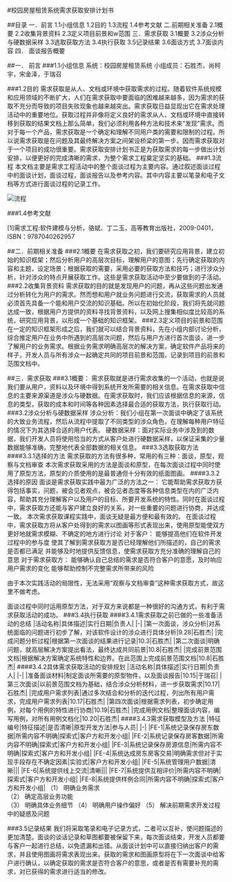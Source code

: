 ﻿#校园房屋租赁系统需求获取安排计划书

##目录
一．前言
1.1小组信息
1.2目的
1.3流程
1.4参考文献
二.前期相关准备
2.1概要
2.2收集背景资料
2.3定义项目前景和w范围
三．需求获取
3.1概要
3.2涉众分析与硬数据采样
3.3选取获取方法
3.4执行获取
3.5记录结果
3.6面谈方式
3.7面谈内容
四．	面谈报告概要


##一．	前言
###1.1小组信息
系统：校园房屋租赁系统
小组成员：石胜杰，尚柯宇，宋金泽，于瑞召

###1.2目的
需求获取是从人、文档或环境中获取需求的过程。随着软件系统规模和应用领域的不断扩大，人们在需求获取中要面临的困难越来越多，因为需求的获取不充分而导致的项目失败现象也越来越突出。需求获取日益显现出它在需求处理活动中的重要地位。获取过程并非像将定义良好的需求从人、文档或环境中直接转移到获取的结果文档上那么简单，我们必须利用各种方法和技术来“发现”需求。而对于每一个产品，需求获取是一个确定和理解不同用户类的需要和限制的过程。所以说需求获取是在问题及其最终解决方案之间架设桥梁的第一步。因而需求获取对于一个项目的成功很重要。需求获取安排计划书正是为获取需求的每一步做出计划安排，以便更好的完成清晰的需求，为整个需求工程奠定坚实的基础。
###1.3流程
	本文档主要是需求工程活动中的整个面谈过程为主要内容。通过叙述面谈过程中的面谈计划，面谈过程，面谈报告以及参考内容。其中内容主要以笔录和电子文档等方式进行面谈过程的记录工作。

![流程]()

###1.4参考文献

[1]需求工程:软件建模与分析，骆斌、丁二玉，高等教育出版社，2009-0401，ISBN：9787040262957

##二．前期相关准备
###2.1概要
在需求获取之初，我们要研究应用背景，建立初始的知识框架；然后分析用户的高层次目标，理解用户的意图；先行确定获取的内容和主题，设定场景；根据获取的需要，采用必要的获取方法和技巧；进行涉众分析，针对涉众的特点开展获取工作。这些是需求获取活动中至少要做到的子活动。
###2.2收集背景资料
需求获取的目的就是发现用户的问题，再从这些问题出发通过分析转化为用户的需求。然而想和用户就业务问题进行交流，获取需求的人员就必须首先具备一个能和用户交流的知识基础。所以在初始化阶段，我们将先就问题达成一致，根据用户方提供的资料寻找背景资料，以及网上搜集相似度比较高的系统，研究应用背景，以形成一个基础的知识框架。
###2.3定义项目的前景和范围
在一定的知识框架形成之后，我们就可以结合背景资料，先在小组内部讨论分析，综合推定用户在业务中所遇到的高层次问题，然后与用户方进行首次面谈，进一步了解用户的业务需求。根据业务需求明确高层次的解决方案，确定软件产品将来的样子，开发人员与所有涉众一起确定共同的项目前景和范围，记录到项目的前景和范围文档中。

##三．需求获取
###3.1概要：
需求获取就是进行需求收集的一个活动，也就是说我们要从用户，资料以及环境中得到系统开发所需要的相关信息。在需求获取中信息的主要来源渠道是涉众与硬数据。在需求获取时，我们应该根据信息的来源，信息的类型，获取的成本和时间等各种因素选择最合适的获取方法，执行获取行动。
###3.2涉众分析与硬数据采样
涉众分析：我们小组在第一次面谈中确定了该系统的大致业务流程，然后从流程中提取了不同类型的涉众角色，在理解每种用户特征的情况下为其选择合适的用户代表。
硬数据采样：面对实际业务中涉及到的数据，我们开发人员将使用恰当的方式从客户处进行硬数据采样，以保证采集的少量数据能够准确，完整地代表全部数据的相关信息。
###3.3选取获取方法
####3.3.1选择的方法
需求获取的方法有很多种，常用的有三种：面谈，原型，观察与文档审查
本次需求获取采用的方法是面谈和原型，在每次面谈过程中同时使用了原型方法，原型的介质使用的是最普通但十分有效的纸面图画。
####3.3.2选择的原因
面谈是需求获取实践中最为广泛的方法之一：
它能帮助需求获取方获得包括事实，问题，被会见者观点，被会见者态度等各种信息类型在内的广泛内容，帮助其充分理解客户以及用户的目标、所要开发系统的特性。同时在面谈过程中，需求获取方还能与客户建立良好的关系，对一些重要的问题进行协商，并达成一致。
本次需求获取课程实践中，面谈无疑是最方便和最有效的。
在面谈过程中，需求获取方将从客户处得到的需求以图画等形式表现出来，使用原型能使双方更好地就需求模糊、不确定的地方进行讨论
对于客户：
能够提高他们在软件开发过程中的参与度
使其了解到需求获取方是否已经理解他们所描述的，自己的需求是否都已满足
并能够及时地提供反馈信息，使需求获取方充分准确的理解自己的意思
对于需求获取方：
能够确认自己总结的需求是否符合客户的意愿，及时响应用户需求的变化
能够帮助控制不完整需求所带来的风险

由于本次实践活动的局限性，无法采用“观察与文档审查”这种需求获取方式，故这里不做考虑。

面谈过程中同时运用原型方法，对于双方来说都是一种很好的沟通方式，有利于需求获取活动的成功。
###3.4执行获取
####3.4.1需求获取之前已做的一些准备活动的总结
|活动名称|具体描述|实行日期|负责人|
|-|
|第一次面谈，涉众分析|对系统面临的问题进行初步了解，对该软件设计的涉众进行具体分析|9.28|石胜杰|
|完成问题分析过程|根据第一次面谈的结果进行记录|10.3|石胜杰|
|第二次面谈|明确问题，就高层解决方案提出看法，最终达成共同前景|10.8|石胜杰|
|完成前景范围文档|根据解决方案确定系统特性和边界。在此范围上完成前景范围文档|10.8|石胜杰|
####3.4.2具体需求获取活动的安排规划
|活动名称|具体描述|实行日期|负责人|
|-|
|准备面谈材料|制定面谈所需要的原型物件，以及面谈报告|10.15|于瑞召|
|第三次面谈|以前景范围文档为基础，结合涉众分析材料，进一步获取需求|10.17|石胜杰|
|完成用户需求列表|通过多次结合和分析的迭代过程，列出所有用户需求，完成用户需求列表|10.17|石胜杰|
|第四次面谈|根据需求列表，初步确定用例，对每个用例的特性进行协商|10.19|石胜杰|
|完成用例文档|整理面谈内容，编写用例，对所有用例文档化|10.20|石胜杰|
####3.4.3需求获取模型及方法
|特征编号|特征描述|是否清晰|原型开发方法|参与人员|
|-|
|FE-1|系统记录保存房东数据|所需内容不明确|探索式|客户方和开发小组|
|FE-2|系统记录保存房客数据|所需内容不明确|探索式|客户方和开发小组|
|FE-3|系统记录保存房源信息|所需内容不明确|探索式|客户方和开发小组|
|FE-4|系统达成房东房客交易|明确需求但对于实现手段存在不确定因素|实验式|客户方和开发小组|
|FE-5|系统管理用户数据|清晰|||
|FE-6|系统提供线上交流|清晰|||
|FE-7|系统提供互相评价|所需内容不明确|探索式|客户方和开发小组|
|FE-8|系统提供样例合同|所需内容不明确|探索式|客户方和开发小组|
（1） 明确业务需求  
（2） 确定高层业务功能  
（3） 明确具体业务细节 
（4） 明确用户操作偏好 
（5） 解决前期需求开发过程中的疑惑及问题

###3.5记录结果
我们将采取笔录和电子记录方式，二者可以互补，使问题描述的更加清楚。面谈的谈话记录和草图都要被保留下来，每次面谈结束，开发人员都要与客户一起进行总结，以免遗漏和出错。从面谈计划中可以直接归纳出客户的需求，并且使用图画将需求表现出来。获取的需求和图画原型将在下一次面谈中给客户进行确认，以确定获取的需求是否符合客户的意思，或者是否有需要补充的需求，对已获得的需求进行适当的修改。



